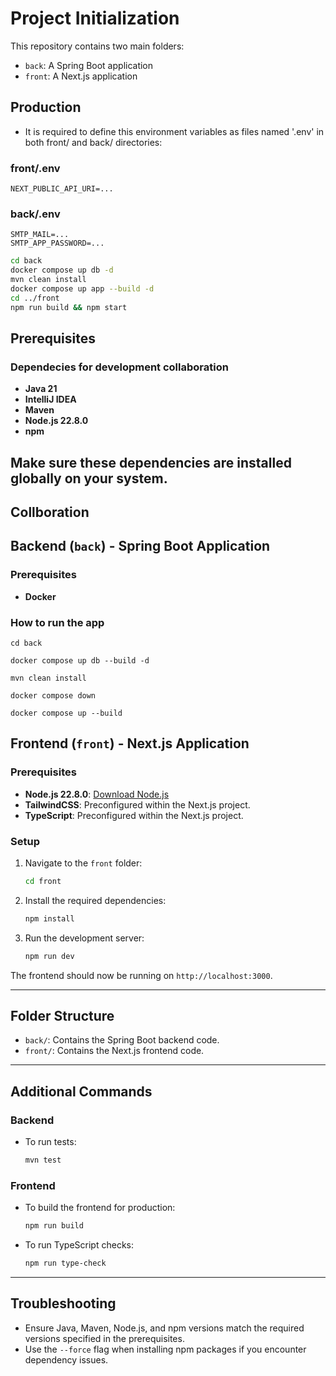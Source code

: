 # Project Initialization

This repository contains two main folders: 
- `back`: A Spring Boot application
- `front`: A Next.js application

## Production

- It is required to define this environment variables as files named '.env' in both front/ and back/ directories:

### front/.env
```
NEXT_PUBLIC_API_URI=...
```
### back/.env
```
SMTP_MAIL=...
SMTP_APP_PASSWORD=...
```

```bash
cd back
docker compose up db -d
mvn clean install
docker compose up app --build -d
cd ../front
npm run build && npm start
```

## Prerequisites

### Dependecies for development collaboration
- **Java 21**
- **IntelliJ IDEA**
- **Maven**
- **Node.js 22.8.0**
- **npm**
  
Make sure these dependencies are installed globally on your system.
---
## Collboration

## Backend (`back`) - Spring Boot Application

### Prerequisites

- **Docker**

### How to run the app

```
cd back

docker compose up db --build -d

mvn clean install

docker compose down

docker compose up --build
```


## Frontend (`front`) - Next.js Application

### Prerequisites

- **Node.js 22.8.0**: [Download Node.js](https://nodejs.org/en/download/)
- **TailwindCSS**: Preconfigured within the Next.js project.
- **TypeScript**: Preconfigured within the Next.js project.

### Setup

1. Navigate to the `front` folder:
    ```bash
    cd front
    ```

2. Install the required dependencies:
    ```bash
    npm install
    ```

3. Run the development server:
    ```bash
    npm run dev
    ```

The frontend should now be running on `http://localhost:3000`.

---

## Folder Structure

- `back/`: Contains the Spring Boot backend code.
- `front/`: Contains the Next.js frontend code.

---

## Additional Commands

### Backend

- To run tests:
    ```bash
    mvn test
    ```

### Frontend

- To build the frontend for production:
    ```bash
    npm run build
    ```

- To run TypeScript checks:
    ```bash
    npm run type-check
    ```

---

## Troubleshooting

- Ensure Java, Maven, Node.js, and npm versions match the required versions specified in the prerequisites.
- Use the `--force` flag when installing npm packages if you encounter dependency issues.
